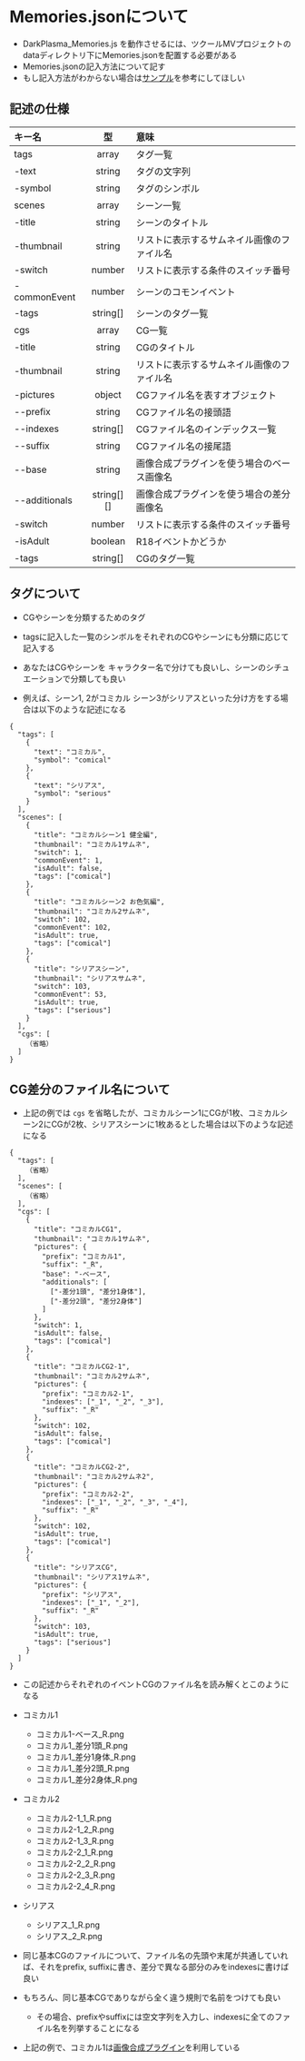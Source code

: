 # Memories.jsonについて

* DarkPlasma_Memories.js を動作させるには、ツクールMVプロジェクトのdataディレクトリ下にMemories.jsonを配置する必要がある
* Memories.jsonの記入方法について記す
* もし記入方法がわからない場合は[サンプル](https://github.com/elleonard/RPGtkoolMV-Plugins/blob/master/plugins/sample/Memories.json)を参考にしてほしい

## 記述の仕様

|キー名|型|意味|
|:---|:---:|:---|
|tags|array|タグ一覧|
| -text|string|タグの文字列|
| -symbol|string|タグのシンボル|
|scenes|array|シーン一覧|
| -title|string|シーンのタイトル|
| -thumbnail|string|リストに表示するサムネイル画像のファイル名|
| -switch|number|リストに表示する条件のスイッチ番号|
| -commonEvent|number|シーンのコモンイベント|
| -tags|string[]|シーンのタグ一覧|
|cgs|array|CG一覧|
| -title|string|CGのタイトル|
| -thumbnail|string|リストに表示するサムネイル画像のファイル名|
| -pictures|object|CGファイル名を表すオブジェクト|
| --prefix|string|CGファイル名の接頭語|
| --indexes|string[]|CGファイル名のインデックス一覧|
| --suffix|string|CGファイル名の接尾語|
| --base|string|画像合成プラグインを使う場合のベース画像名|
| --additionals|string[][]|画像合成プラグインを使う場合の差分画像名|
| -switch|number|リストに表示する条件のスイッチ番号|
| -isAdult|boolean|R18イベントかどうか|
| -tags|string[]|CGのタグ一覧|

## タグについて

* CGやシーンを分類するためのタグ
* tagsに記入した一覧のシンボルをそれぞれのCGやシーンにも分類に応じて記入する
* あなたはCGやシーンを キャラクター名で分けても良いし、シーンのシチュエーションで分類しても良い

* 例えば、シーン1, 2がコミカル シーン3がシリアスといった分け方をする場合は以下のような記述になる

```
{
  "tags": [
    {
      "text": "コミカル",
      "symbol": "comical"
    },
    {
      "text": "シリアス",
      "symbol": "serious"
    }
  ],
  "scenes": [
    {
      "title": "コミカルシーン1 健全編",
      "thumbnail": "コミカル1サムネ",
      "switch": 1,
      "commonEvent": 1,
      "isAdult": false,
      "tags": ["comical"]
    },
    {
      "title": "コミカルシーン2 お色気編",
      "thumbnail": "コミカル2サムネ",
      "switch": 102,
      "commonEvent": 102,
      "isAdult": true,
      "tags": ["comical"]
    },
    {
      "title": "シリアスシーン",
      "thumbnail": "シリアスサムネ",
      "switch": 103,
      "commonEvent": 53,
      "isAdult": true,
      "tags": ["serious"]
    }
  ],
  "cgs": [
    （省略）
  ]
}
```

## CG差分のファイル名について

* 上記の例では `cgs` を省略したが、コミカルシーン1にCGが1枚、コミカルシーン2にCGが2枚、シリアスシーンに1枚あるとした場合は以下のような記述になる

```
{
  "tags": [
    （省略）
  ],
  "scenes": [
    （省略）
  ],
  "cgs": [
    {
      "title": "コミカルCG1",
      "thumbnail": "コミカル1サムネ",
      "pictures": {
        "prefix": "コミカル1",
        "suffix": "_R",
        "base": "-ベース",
        "additionals": [
          ["-差分1頭", "差分1身体"],
          ["-差分2頭", "差分2身体"]
        ]
      },
      "switch": 1,
      "isAdult": false,
      "tags": ["comical"]
    },
    {
      "title": "コミカルCG2-1",
      "thumbnail": "コミカル2サムネ",
      "pictures": {
        "prefix": "コミカル2-1",
        "indexes": ["_1", "_2", "_3"],
        "suffix": "_R"
      },
      "switch": 102,
      "isAdult": false,
      "tags": ["comical"]
    },
    {
      "title": "コミカルCG2-2",
      "thumbnail": "コミカル2サムネ2",
      "pictures": {
        "prefix": "コミカル2-2",
        "indexes": ["_1", "_2", "_3", "_4"],
        "suffix": "_R"
      },
      "switch": 102,
      "isAdult": true,
      "tags": ["comical"]
    },
    {
      "title": "シリアスCG",
      "thumbnail": "シリアス1サムネ",
      "pictures": {
        "prefix": "シリアス",
        "indexes": ["_1", "_2"],
        "suffix": "_R"
      },
      "switch": 103,
      "isAdult": true,
      "tags": ["serious"]
    }
  ]
}
```

* この記述からそれぞれのイベントCGのファイル名を読み解くとこのようになる

* コミカル1
  * コミカル1-ベース_R.png
  * コミカル1_差分1頭_R.png
  * コミカル1_差分1身体_R.png
  * コミカル1_差分2頭_R.png
  * コミカル1_差分2身体_R.png
* コミカル2
  * コミカル2-1_1_R.png
  * コミカル2-1_2_R.png
  * コミカル2-1_3_R.png
  * コミカル2-2_1_R.png
  * コミカル2-2_2_R.png
  * コミカル2-2_3_R.png
  * コミカル2-2_4_R.png
* シリアス
  * シリアス_1_R.png
  * シリアス_2_R.png

* 同じ基本CGのファイルについて、ファイル名の先頭や末尾が共通していれば、それをprefix, suffixに書き、差分で異なる部分のみをindexesに書けば良い
* もちろん、同じ基本CGでありながら全く違う規則で名前をつけても良い
  * その場合、prefixやsuffixには空文字列を入力し、indexesに全てのファイル名を列挙することになる

* 上記の例で、コミカル1は[画像合成プラグイン](https://github.com/elleonard/RPGtkoolMV-Plugins/blob/master/plugins/DarkPlasma_ImageComposer.js)を利用している
